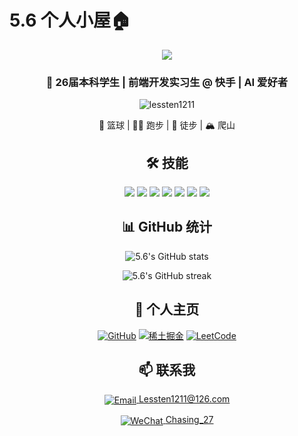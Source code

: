 <h1>5.6 个人小屋🏠</h1>
<div align="center">
  <img src="https://readme-typing-svg.herokuapp.com/?lines=Hello,+I'm+5.6!;Welcome+to+my+GitHub+profile!&center=true&size=30">
</div>

<h3 align="center">🚀 26届本科学生 | 前端开发实习生 @ 快手 | AI 爱好者</h3>

<p align="center">
  <img src="https://komarev.com/ghpvc/?username=lessten1211&label=Profile%20views&color=0e75b6&style=flat" alt="lessten1211" />
</p>

<div align="center">
  
  🏀 篮球 | 🏃‍♂️ 跑步 | 🥾 徒步 | 🏔️ 爬山
  
</div>

<h2 align="center">🛠️ 技能</h2>

<p align="center">
  <img src="https://img.shields.io/badge/JavaScript-F7DF1E?style=for-the-badge&logo=javascript&logoColor=black" />
  <img src="https://img.shields.io/badge/TypeScript-007ACC?style=for-the-badge&logo=typescript&logoColor=white" />
  <img src="https://img.shields.io/badge/React-20232A?style=for-the-badge&logo=react&logoColor=61DAFB" />
  <img src="https://img.shields.io/badge/Vue.js-35495E?style=for-the-badge&logo=vue.js&logoColor=4FC08D" />
  <img src="https://img.shields.io/badge/React_Native-20232A?style=for-the-badge&logo=react&logoColor=61DAFB" />
  <img src="https://img.shields.io/badge/Node.js-43853D?style=for-the-badge&logo=node.js&logoColor=white" />
  <img src="https://img.shields.io/badge/Next.js-000000?style=for-the-badge&logo=next.js&logoColor=white" />
</p>

<h2 align="center">📊 GitHub 统计</h2>

<p align="center">
  <img src="https://github-readme-stats.vercel.app/api?username=lessten1211&show_icons=true&theme=radical" alt="5.6's GitHub stats" />
</p>

<p align="center">
  <img src="https://github-readme-streak-stats.herokuapp.com/?user=lessten1211&theme=radical" alt="5.6's GitHub streak" />
</p>

<h2 align="center">🔗 个人主页</h2>

<p align="center">
  <a href="https://github.com/lessten1211" target="_blank"><img src="https://img.shields.io/badge/GitHub-100000?style=for-the-badge&logo=github&logoColor=white" alt="GitHub" /></a>
  <a href="https://juejin.cn/user/2975757420726467" target="_blank"><img src="https://img.shields.io/badge/稀土掘金-007FFF?style=for-the-badge&logo=juejin&logoColor=white" alt="稀土掘金" /></a>
  <a href="https://leetcode.cn/u/aeaeaeaeaeaeaeaeaeaeaeaeaeaeaeaeaeae/" target="_blank"><img src="https://img.shields.io/badge/LeetCode-FFA116?style=for-the-badge&logo=leetcode&logoColor=black" alt="LeetCode" /></a>
</p>

<h2 align="center">📫 联系我</h2>

<p align="center">
  <a href="mailto:Lessten1211@126.com">
    <img src="https://img.shields.io/badge/Email：  Lessten1211@126.com-D14836?style=for-the-badge&logo=gmail&logoColor=white" alt="Email" style="vertical-align: middle;" />
    <span>Lessten1211@126.com</span>
  </a>
</p>

<p align="center">
  <a href="#">
    <img src="https://img.shields.io/badge/WeChat：  Chasing_27-07C160?style=for-the-badge&logo=wechat&logoColor=white" alt="WeChat" style="vertical-align: middle;" />
    <span>Chasing_27</span>
  </a>
</p>
